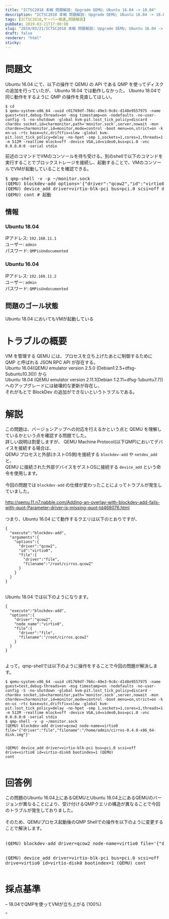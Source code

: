 ```yaml
---
title: "ICTSC2018 本戦 問題解説: Upgrade QEMU; Ubuntu 16.04 -> 18.04"
description: "ICTSC2018 本戦 問題解説: Upgrade QEMU; Ubuntu 16.04 -> 18.04"
tags: [ICTSC2018,サーバー関連,問題解説]
pubDate: 2019-03-21T17:00:00
slug: "2019/03/21/ICTSC2018 本戦 問題解説: Upgrade QEMU; Ubuntu 16.04 -> 18.04"
draft: false
renderer: "html"
sticky: 
---
```



<h1>問題文</h1>
Ubuntu 16.04 にて、以下の操作で QEMU の API である QMP を使ってディスクの追加を行っていたが、 Ubuntu 18.04 では動作しなかった。
Ubuntu 18.04で同じ動作をするように QMP の操作を見直してほしい。
<div><pre class="brush: plain; title: ; title: ; notranslate" title=""><code>$ cd
$ qemu-system-x86_64 -uuid c01769df-766c-49e3-9c8c-d148e9557975 -name guest=test,debug-threads=on -msg timestamp=on -nodefaults -no-user-config -S -no-shutdown -global kvm-pit.lost_tick_policy=discard -chardev socket,id=charmonitor,path='monitor.sock',server,nowait -mon chardev=charmonitor,id=monitor,mode=control -boot menu=on,strict=on -k en-us -rtc base=utc,driftfix=slew -global kvm-pit.lost_tick_policy=delay -no-hpet -smp 1,sockets=1,cores=1,threads=1 -m 512M -realtime mlock=off -device VGA,id=video0,bus=pci.0 -vnc 0.0.0.0:0 -serial stdio</code></pre></div>
前述のコマンドでVMのコンソールを待ち受ける。別のshellで以下のコマンドを実行することでブロックストレージを接続し、起動することで、VMのコンソールでVMが起動していることを確認できる。
<div><pre class="brush: plain; title: ; notranslate" title="">$ qmp-shell -v -p ~/monitor.sock
(QEMU) blockdev-add options='{&quot;driver&quot;:&quot;qcow2&quot;,&quot;id&quot;:&quot;virtio0&quot;,&quot;file&quot;:{&quot;driver&quot;:&quot;file&quot;,&quot;filename&quot;:&quot;/home/admin/cirros-0.4.0-x86_64-disk.img&quot;}}'
(QEMU) device_add driver=virtio-blk-pci bus=pci.0 scsi=off drive=virtio0 id=virtio-disk0 bootindex=1
(QEMU) cont # 起動</pre></div>
<h2>情報</h2>
<h3>Ubuntu 18.04</h3>
IPアドレス: <code>192.168.11.1</code><br>
ユーザー: <code>admin</code><br>
パスワード: <code>QMPisUndocumented</code><br>
<h3>Ubuntu 16.04</h3>
IPアドレス: <code>192.168.11.2</code><br>
ユーザー: <code>admin</code><br>
パスワード: <code>QMPisUndocumented</code><br>
<h2>問題のゴール状態</h2>
Ubuntu 18.04 においてもVMが起動している
<h1>トラブルの概要</h1>
VM を管理する QEMU には、プロセスを立ち上げたあとに制御するために QMP と呼ばれる JSON RPC API が存在する。<br>
Ubuntu 16.04(QEMU emulator version 2.5.0 (Debian1:2.5+dfsg-5ubuntu10.30)) から<br>
Ubuntu 18.04 (QEMU emulator version 2.11.1(Debian 1:2.11+dfsg-1ubuntu7.7)) へのアップグレードには破壊的な更新が存在し、<br>
それがもとで BlockDev の追加ができないというトラブルである。<br>
<h1>解説</h1>
この問題は、バージョンアップへの対応を行えるかという点と QEMU を理解しているかという点を確認する問題でした。<br>
詳しい説明は割愛しますが、 QEMU Machine Protocol(以下QMP)においてデバイスを接続する場合は、<br>
QEMU プロセスと外部(ホストOS側)を接続する <code>blockdev-add</code> や <code>netdev_add</code>と、<br>
QEMU に接続された外部デバイスをゲストOSに接続する <code>device_add</code> という命令を使用します。<br>
<br>
今回の問題では <code>blockdev-add</code> の仕様が変わったことによってトラブルが発生していました。<br>
&nbsp;
<br>
<a href="http://qemu.11.n7.nabble.com/Adding-an-overlay-with-blockdev-add-fails-with-quot-Parameter-driver-is-missing-quot-td468076.html">http://qemu.11.n7.nabble.com/Adding-an-overlay-with-blockdev-add-fails-with-quot-Parameter-driver-is-missing-quot-td468076.html</a><br>
<br>
つまり、Ubuntu 16.04 にて動作するクエリは以下のとおりですが、<br>
<div><pre class="brush: jscript; title: ; title: ; notranslate" title=""><code>{
  &quot;execute&quot;:&quot;blockdev-add&quot;,
  &quot;arguments&quot;:{
    &quot;options&quot;:{
      &quot;driver&quot;:&quot;qcow2&quot;,
      &quot;id&quot;:&quot;virtio0&quot;,
      &quot;file&quot;:{
        &quot;driver&quot;:&quot;file&quot;,
        &quot;filename&quot;:&quot;/root/cirros.qcow2&quot;
      }
    }
  }
}</code></pre></div>
<br>
Ubuntu 18.04 では以下のようになります。<br>
<div><pre class="brush: jscript; title: ; title: ; notranslate" title=""><code>{
  &quot;execute&quot;:&quot;blockdev-add&quot;,
  &quot;options&quot;:{
    &quot;driver&quot;:&quot;qcow2&quot;,
    &quot;node_name&quot;:&quot;virtio0&quot;,
    &quot;file&quot;:{
      &quot;driver&quot;:&quot;file&quot;,
      &quot;filename&quot;:&quot;/root/cirros.qcow2&quot;
    }
  }
}</code></pre></div>
<br>
よって，qmp-shellでは以下のように操作をすることで今回の問題が解決します。<br>
<div><pre class="brush: plain; title: ; title: ; notranslate" title=""><code>$ qemu-system-x86_64 -uuid c01769df-766c-49e3-9c8c-d148e9557975 -name guest=test,debug-threads=on -msg timestamp=on -nodefaults -no-user-config -S -no-shutdown -global kvm-pit.lost_tick_policy=discard -chardev socket,id=charmonitor,path='monitor.sock',server,nowait -mon chardev=charmonitor,id=monitor,mode=control -boot menu=on,strict=on -k en-us -rtc base=utc,driftfix=slew -global kvm-pit.lost_tick_policy=delay -no-hpet -smp 1,sockets=1,cores=1,threads=1 -m 512M -realtime mlock=off -device VGA,id=video0,bus=pci.0 -vnc 0.0.0.0:0 -serial stdio
$ qmp-shell -v -p ~/monitor.sock
(QEMU) blockdev-add driver=qcow2 node-name=virtio0 file='{&quot;driver&quot;:&quot;file&quot;,&quot;filename&quot;:&quot;/home/admin/cirros-0.4.0-x86_64-disk.img&quot;}'

(QEMU) device_add driver=virtio-blk-pci bus=pci.0 scsi=off drive=virtio0 id=virtio-disk0 bootindex=1
(QEMU) cont</code></pre></div>
<h1>回答例</h1>
この問題のUbuntu 16.04上にあるQEMUとUbuntu 18.04上にあるQEMUのバージョンが異なることにより、受け付けるQMPクエリの構造が異なることで今回のトラブルが発生しておりました。<br>
<br>
そのため、QEMUプロセス起動後のQMP Shellでの操作を以下のように変更することで解決します。<br>
<br>
<div><pre class="brush: plain; title: ; notranslate" title="">(QEMU) blockdev-add driver=qcow2 node-name=virtio0 file='{&quot;driver&quot;:&quot;file&quot;,&quot;filename&quot;:&quot;/home/admin/cirros-0.4.0-x86_64-disk.img&quot;}'

(QEMU) device_add driver=virtio-blk-pci bus=pci.0 scsi=off drive=virtio0 id=virtio-disk0 bootindex=1
(QEMU) cont</pre></div>
<h1>採点基準</h1>
&#8211; 18.04でQMPを使ってVMが立ち上がる (100%)


<p>&#8220;</p>